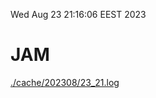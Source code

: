 Wed Aug 23 21:16:06 EEST 2023
# JAM
<a href='./cache/202308/23_21.log'>./cache/202308/23_21.log</a>
